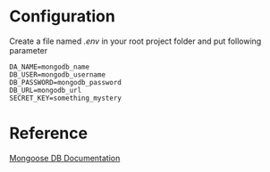 # Configuration

Create a file named _.env_ in your root project folder and put following parameter

```config
DA_NAME=mongodb_name
DB_USER=mongodb_username
DB_PASSWORD=mongodb_password
DB_URL=mongodb_url
SECRET_KEY=something_mystery
```

# Reference

[Mongoose DB Documentation](https://mongoosejs.com/docs/guide.html)
